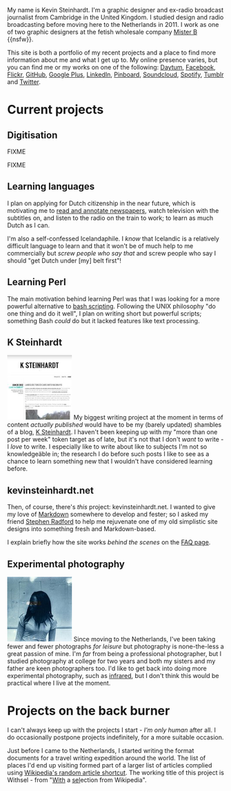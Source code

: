My name is Kevin Steinhardt. I'm a graphic designer and ex-radio broadcast journalist from Cambridge in the United Kingdom. I studied design and radio broadcasting before moving here to the Netherlands in 2011. I work as one of two graphic designers at the fetish wholesale company [Mister B][] {{nsfw}}.

This site is both a portfolio of my recent projects and a place to find more information about me and what I get up to. My online presence varies, but you can find me or my works on one of the following: [Daytum][], [Facebook][], [Flickr][], [GitHub][], [Google Plus][], [LinkedIn][], [Pinboard][], [Soundcloud][], [Spotify][], [Tumblr][] and [Twitter][].


Current projects
================


<!-- ## National Diploma Radio coursework

... FIXME -->


## Digitisation

FIXME <!-- write something here on your ongoing digitisation of film photographs -->

FIXME <!-- and write something *here* about writing up old letters of archival purposes, which is still kind of digitisation -->


## Learning languages

I plan on applying for Dutch citizenship in the near future, which is motivating me to [read and annotate newspapers][Learning Dutch with newspapers], watch television with the subtitles on, and listen to the radio on the train to work; to learn as much Dutch as I can. 

I'm also a self-confessed Icelandaphile. I *know* that Icelandic is a relatively difficult language to learn and that it won't be of much help to me commercially but *screw people who say that* and screw people who say I should "get Dutch under [my] belt first"!


## Learning Perl

The main motivation behind learning Perl was that I was looking for a more powerful alternative to [bash scripting][]. Following the UNIX philosophy "do one thing and do it well", I plan on writing short but powerful scripts; something Bash *could* do but it lacked features like text processing.


## K Steinhardt

<a href="http://ksteinhardt.wordpress.com"><img class="thumb-right" src="images/projects/ksteinhardt.jpg" /></a> My biggest writing project at the moment in terms of content *actually published* would have to be my (barely updated) shambles of a blog, [K Steinhardt][My blog]. I haven't been keeping up with my "more than one post per week" token target as of late, but it's not that I don't *want* to write - I *love* to write. I especially like to write about like to subjects I'm not so knowledge&auml;ble in; the research I do before such posts I like to see as a chance to learn something new that I wouldn't have considered learning before.


## kevinsteinhardt.net

Then, of course, there's *this* project: kevinsteinhardt.net. I wanted to give my love of [Markdown][] somewhere to develop and fester; so I asked my friend [Stephen Radford][] to help me rejuvenate one of my old simplistic site designs into something fresh and Markdown-based.

I explain briefly how the site works *behind the scenes* on the [FAQ page](./02-faq).


## Experimental photography

<a href="http://www.flickr.com/photos/kevinsteinhardt"><img class="thumb-left" src="images/projects/photography.jpg" /></a> Since moving to the Netherlands, I've been taking fewer and fewer photographs *for leisure* but photography is none-the-less a great passion of mine. I'm *far* from being a professional photographer, but I studied photography at college for two years and both my sisters and my father are keen photographers too. I'd like to get back into doing more experimental photography, such as [infrared][], but I don't think this would be practical where I live at the moment.


Projects on the back burner
===========================

I can't always keep up with the projects I start - *I'm only human* after all. I do occasionally postpone projects indefinitely, for a more suitable occasion.

Just before I came to the Netherlands, I started writing the format documents for a travel writing expedition around the world. The list of places I'd end up visiting formed part of a larger list of articles complied using [Wikipedia's random article shortcut][Random Wikipedia]. The working title of this project is Withsel - from "<u>With</u> a <u>sel</u>ection from Wikipedia".


<!-- Past projects
=============

## Waffle

FIXME -->


<!-- FIXME Sort *all* projects on this page into a more logical order, but keep them within their respective sections -->


[Bash scripting]: http://tldp.org/LDP/Bash-Beginners-Guide/html/sect_02_01.html
[Daytum]: http://daytum.com/steinhardt
[Dutch]: http://en.wikipedia.org/wiki/Dutch_language
[Dvorak]: http://en.wikipedia.org/wiki/Dvorak_Simplified_Keyboard
[Facebook]: https://www.facebook.com/kevinsteinhardt
[Flickr 2008]: http://www.flickr.com/photos/kevinsteinhardt/tags/portfolio2008/
[Flickr 2011]: http://www.flickr.com/photos/kevinsteinhardt/tags/portfolio2011/
[Flickr]: http://www.flickr.com/photos/kevinsteinhardt
[GitHub]: https://github.com/steinhardt
[Google Plus]: https://plus.google.com/106171994730499817881
[Infrared]: http://en.wikipedia.org/wiki/Infrared_photography
[Learning Dutch with newspapers]: http://www.flickr.com/photos/kevinsteinhardt/7434109770/
[LinkedIn]: http://www.linkedin.com/in/kevinsteinhardt
[Markdown]: http://en.wikipedia.org/wiki/Markdown
[Mister B]: http://www.misterb.com
[My blog]: http://ksteinhardt.wordpress.com
[Perl]: http://en.wikipedia.org/wiki/Perl
[Pinboard]: http://pinboard.in/u:steinhardt
[Random Wikipedia]: http://en.wikipedia.org/wiki/Help:Special_page#Tools
[Soundcloud]: http://soundcloud.com/esquandolas
[Spotify]: http://open.spotify.com/user/steinhardt
[Stephen Radford]: http://www.stephenradford.me/
[Tumblr]: http://esquandolas.tumblr.com
[Twitter]: https://twitter.com/#!/steinhardt
